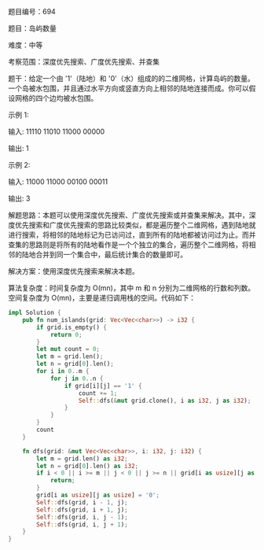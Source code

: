题目编号：694

题目：岛屿数量

难度：中等

考察范围：深度优先搜索、广度优先搜索、并查集

题干：给定一个由 '1'（陆地）和 '0'（水）组成的的二维网格，计算岛屿的数量。一个岛被水包围，并且通过水平方向或竖直方向上相邻的陆地连接而成。你可以假设网格的四个边均被水包围。

示例 1:

输入:
11110
11010
11000
00000

输出: 1

示例 2:

输入:
11000
11000
00100
00011

输出: 3

解题思路：本题可以使用深度优先搜索、广度优先搜索或并查集来解决。其中，深度优先搜索和广度优先搜索的思路比较类似，都是遍历整个二维网格，遇到陆地就进行搜索，将相邻的陆地标记为已访问过，直到所有的陆地都被访问过为止。而并查集的思路则是将所有的陆地看作是一个个独立的集合，遍历整个二维网格，将相邻的陆地合并到同一个集合中，最后统计集合的数量即可。

解决方案：使用深度优先搜索来解决本题。

算法复杂度：时间复杂度为 O(mn)，其中 m 和 n 分别为二维网格的行数和列数。空间复杂度为 O(mn)，主要是递归调用栈的空间。代码如下：

```rust
impl Solution {
    pub fn num_islands(grid: Vec<Vec<char>>) -> i32 {
        if grid.is_empty() {
            return 0;
        }
        let mut count = 0;
        let m = grid.len();
        let n = grid[0].len();
        for i in 0..m {
            for j in 0..n {
                if grid[i][j] == '1' {
                    count += 1;
                    Self::dfs(&mut grid.clone(), i as i32, j as i32);
                }
            }
        }
        count
    }

    fn dfs(grid: &mut Vec<Vec<char>>, i: i32, j: i32) {
        let m = grid.len() as i32;
        let n = grid[0].len() as i32;
        if i < 0 || i >= m || j < 0 || j >= n || grid[i as usize][j as usize] == '0' {
            return;
        }
        grid[i as usize][j as usize] = '0';
        Self::dfs(grid, i - 1, j);
        Self::dfs(grid, i + 1, j);
        Self::dfs(grid, i, j - 1);
        Self::dfs(grid, i, j + 1);
    }
}
```